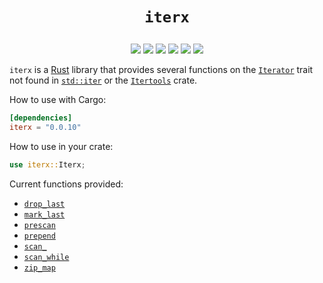 # <p align="center">`iterx`</p>

<p align="center">
    <a href="https://github.com/codereport/rust-iterx/issues" alt="contributions welcome">
        <img src="https://img.shields.io/badge/contributions-welcome-brightgreen.svg?style=flat" /></a>
    <a href="https://lbesson.mit-license.org/" alt="MIT license">
        <img src="https://img.shields.io/badge/License-MIT-blue.svg" /></a>    
    <a href="https://rust-lang.org/">
        <img src="https://img.shields.io/badge/Rust-2021-ff69b4.svg"/></a>
    <a href="https://github.com/codereport?tab=followers" alt="GitHub followers">
        <img src="https://img.shields.io/github/followers/codereport.svg?style=social&label=Follow" /></a>
    <a href="https://GitHub.com/codereport/rust-iterx/stargazers/" alt="GitHub stars">
        <img src="https://img.shields.io/github/stars/codereport/rust-iterx.svg?style=social&label=Star" /></a>
    <a href="https://twitter.com/code_report" alt="Twitter">
        <img src="https://img.shields.io/twitter/follow/code_report.svg?style=social&label=@code_report" /></a>
</p>

`iterx` is a [Rust](https://rust-lang.org/) library that provides several functions on the [`Iterator`](https://doc.rust-lang.org/1.64.0/core/iter/trait.Iterator.html) trait not found in [`std::iter`](https://doc.rust-lang.org/1.64.0/core/iter/) or the [`Itertools`](https://docs.rs/itertools/latest/itertools/) crate.

How to use with Cargo:
```toml
[dependencies]
iterx = "0.0.10"
```
How to use in your crate:
```rs
use iterx::Iterx;
```
Current functions provided:

* [`drop_last`](https://docs.rs/iterx/latest/iterx/trait.Iterx.html#method.drop_last)
* [`mark_last`](https://docs.rs/iterx/latest/iterx/trait.Iterx.html#method.mark_last)
* [`prescan`](https://docs.rs/iterx/latest/iterx/trait.Iterx.html#method.prescan)
* [`prepend`](https://docs.rs/iterx/latest/iterx/trait.Iterx.html#method.prepend)
* [`scan_`](https://docs.rs/iterx/latest/iterx/trait.Iterx.html#method.scan_)
* [`scan_while`](https://docs.rs/iterx/latest/iterx/trait.Iterx.html#method.scan_while)
* [`zip_map`](https://docs.rs/iterx/latest/iterx/trait.Iterx.html#method.zip_map)
